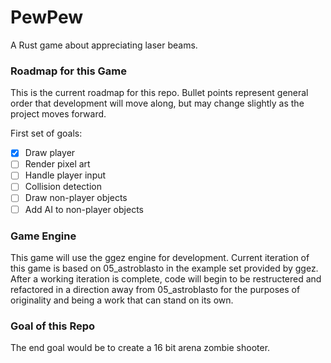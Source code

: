 # PewPew
A Rust game about appreciating laser beams.

### Roadmap for this Game
This is the current roadmap for this repo. Bullet points represent general order
that development will move along, but may change slightly as the project moves
forward.

First set of goals:
- [x] Draw player
- [ ] Render pixel art
- [ ] Handle player input
- [ ] Collision detection
- [ ] Draw non-player objects
- [ ] Add AI to non-player objects

### Game Engine
This game will use the ggez engine for development. Current iteration of this game is based on 05_astroblasto in the example set provided by ggez. After a working iteration is complete, code will begin to be restructered and refactored in a direction away from 05_astroblasto for the purposes of originality and being
a work that can stand on its own.

### Goal of this Repo
The end goal would be to create a 16 bit arena zombie shooter.
